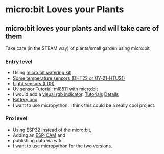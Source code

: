 # micro:bit Loves your Plants

## micro:bit loves your plants and will take care of them

Take care (in the STEAM way) of  plants/small garden using micro:bit 

### Entry level
* Using [micro:bit watering kit](https://www.digitspace.com/products/micro-bit/kit/microbit-kit-automatic-watering-pump-soil-humidity-detection-with-main-board?5bf8797b7ae48ca3)
* [Some temperature sensors (DHT22 or GY-21-HTU21)](https://www.digitspace.com/sensor-kit-with-45-sensors?5bf8797b7ae48ca3)
* [Light sensors (LDR)](https://www.digitspace.com/sensor-kit-with-45-sensors?5bf8797b7ae48ca3) 
* [Uv sensor](https://www.digitspace.com/ml8511-uv-light-detection-sensor-module-for-arduino?5bf8797b7ae48ca3) [Tutorial: ml8511 with micro:bit](http://www.microbitlearning.com/code/arduino/microbit-ml8511-sensor-example.php)
* I would add a [visual rgb indicator](https://www.digitspace.com/products/micro-bit/breakout/bbc-microbit-expansion-board-full-color-led-module-rgb-usb-charging-battery?5bf8797b7ae48ca3). [Tutorials](https://www.yahboom.net/study/LED_Circular) [Details](./RGBRing.md)
* [Battery box](https://www.digitspace.com/raspberry-pi-pwm-shield-18650?5bf8797b7ae48ca3)
* I want to use micropython.
I think this could be a really cool project.

### Pro level
* Using ESP32 instead of the micro:bit, 
* Adding an [ESP-CAM](https://www.digitspace.com/wifi-ble-module-esp32-serial-wifi-camera-esp32-cam?search=esp32&description=true&page=4?5bf8797b7ae48ca3) and 
* publishing data via wifi.  
* I want to use micropython for the two versions.

